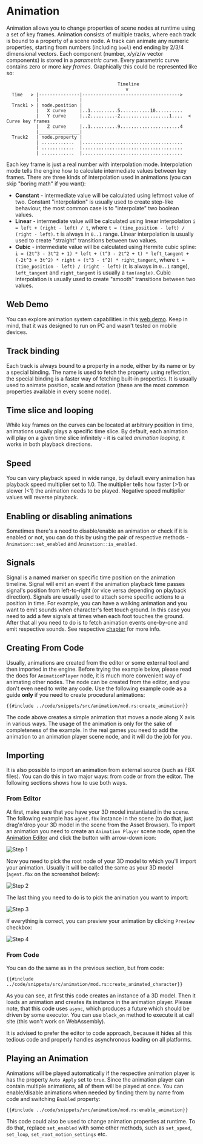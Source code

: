 # Animation

Animation allows you to change properties of scene nodes at runtime using a set of key frames. Animation
consists of multiple tracks, where each track is bound to a property of a scene node. A track can animate
any numeric properties, starting from numbers (including `bool`) end ending by 2/3/4 dimensional vectors.
Each component (number, x/y/z/w vector components) is stored in a _parametric curve_. Every parametric curve contains zero or more _key frames_.
Graphically this could be represented like so:

```text
                                         Timeline
                                            v
  Time   > |---------------|------------------------------------>
           |               |
  Track1 > | node.position |                                     
           |   X curve     |..1..........5...........10..........
           |   Y curve     |..2.........-2..................1....  < Curve key frames
           |   Z curve     |..1..........9......................4
           |_______________|  
  Track2   | node.property |                                  
           | ............  |.....................................
           | ............  |.....................................
           | ............  |.....................................
```

Each key frame is just a real number with interpolation mode. Interpolation mode tells the engine how to
calculate intermediate values between key frames. There are three kinds of interpolation used in animations
(you can skip "boring math" if you want):

- **Constant** - intermediate value will be calculated using leftmost value of two. Constant "interpolation" is
  usually used to create step-like behaviour, the most common case is to "interpolate" two boolean values.
- **Linear** - intermediate value will be calculated using linear interpolation `i = left + (right - left) / t`,
  where `t = (time_position - left) / (right - left)`. `t` is always in `0..1` range. Linear interpolation is usually
  used to create "straight" transitions between two values.
- **Cubic** - intermediate value will be calculated using Hermite cubic spline:
  `i = (2t^3 - 3t^2 + 1) * left + (t^3 - 2t^2 + t) * left_tangent + (-2t^3 + 3t^2) * right + (t^3 - t^2) * right_tangent`,
  where `t = (time_position - left) / (right - left)` (`t` is always in `0..1` range), `left_tangent` and `right_tangent`
  is usually a `tan(angle)`. Cubic interpolation is usually used to create "smooth" transitions between two values.

## Web Demo

You can explore animation system capabilities in this [web demo](https://ithreem.com/assets/demo/animation/index.html). Keep
in mind, that it was designed to run on PC and wasn't tested on mobile devices.

## Track binding

Each track is always bound to a property in a node, either by its name or by a special binding. The name is used to fetch the
property using reflection, the special binding is a faster way of fetching built-in properties. It is usually used to animate
position, scale and rotation (these are the most common properties available in every scene node).

## Time slice and looping
While key frames on the curves can be located at arbitrary position in time, animations usually plays a specific time slice.
By default, each animation will play on a given time slice infinitely - it is called _animation looping_, it works in both
playback directions.

## Speed
You can vary playback speed in wide range, by default every animation has playback speed multiplier set to 1.0. The multiplier
tells how faster (>1) or slower (<1) the animation needs to be played. Negative speed multiplier values will reverse playback.

## Enabling or disabling animations
Sometimes there's a need to disable/enable an animation or check if it is enabled or not, you can do this by using the pair
of respective methods - `Animation::set_enabled` and `Animation::is_enabled`.

## Signals
Signal is a named marker on specific time position on the animation timeline. Signal will emit an event if the animation playback
time passes signal's position from left-to-right (or vice versa depending on playback direction). Signals are usually used to
attach some specific actions to a position in time. For example, you can have a walking animation and you want to emit sounds
when character's feet touch ground. In this case you need to add a few signals at times when each foot touches the ground.
After that all you need to do is to fetch animation events one-by-one and emit respective sounds. See respective 
[chapter](signal.md) for more info.

## Creating From Code

Usually, animations are created from the editor or some external tool and then imported in the engine. Before trying the example
below, please read the docs for `AnimationPlayer` node, it is much more convenient way of animating
other nodes. The node can be created from the editor, and you don't even need to write any code.
Use the following example code as a guide **only** if you need to create procedural animations:

```rust,no_run
{{#include ../code/snippets/src/animation/mod.rs:create_animation}}
```

The code above creates a simple animation that moves a node along X axis in various ways. The usage of the animation
is only for the sake of completeness of the example. In the real games you need to add the animation to an animation
player scene node, and it will do the job for you.

## Importing

It is also possible to import an animation from external source (such as FBX files). You can do this in two major
ways: from code or from the editor. The following sections shows how to use both ways.

### From Editor

At first, make sure that you have your 3D model instantiated in the scene. The following example has `agent.fbx`
instance in the scene (to do that, just drag'n'drop your 3D model in the scene from the Asset Browser). To import 
an animation you need to create an `Animation Player` scene node, open the [Animation Editor](anim_editor.md) and
click the button with arrow-down icon:

![Step 1](import_animation_1.png)

Now you need to pick the root node of your 3D model to which you'll import your animation. Usually it will be called
the same as your 3D model (`agent.fbx` on the screenshot below):

![Step 2](import_animation_2.png)

The last thing you need to do is to pick the animation you want to import:

![Step 3](import_animation_3.png)

If everything is correct, you can preview your animation by clicking `Preview` checkbox:

![Step 4](import_animation_4.png)

### From Code

You can do the same as in the previous section, but from code:

```rust,no_run
{{#include ../code/snippets/src/animation/mod.rs:create_animated_character}}
```

As you can see, at first this code creates an instance of a 3D model. Then it loads an animation and creates its
instance in the animation player. Please note, that this code uses `async`, which produces a future which should
be driven by some executor. You can use `block_on` method to execute it at call site (this won't work on WebAssembly).

It is advised to prefer the editor to code approach, because it hides all this tedious code and properly handles 
asynchronous loading on all platforms.

## Playing an Animation

Animations will be played automatically if the respective animation player is has the property `Auto Apply` set to
`true`. Since the animation player can contain multiple animations, all of them will be played at once. You can 
enable/disable animations when needed by finding them by name from code and switching `Enabled` property:

```rust,no_run
{{#include ../code/snippets/src/animation/mod.rs:enable_animation}}
```

This code could also be used to change animation properties at runtime. To do that, replace `set_enabled` with some
other methods, such as `set_speed`, `set_loop`, `set_root_motion_settings` etc.